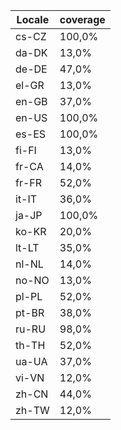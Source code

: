 ﻿| Locale | coverage |
| ------ | -------- |
| cs-CZ | 100,0% |
| da-DK | 13,0% |
| de-DE | 47,0% |
| el-GR | 13,0% |
| en-GB | 37,0% |
| en-US | 100,0% |
| es-ES | 100,0% |
| fi-FI | 13,0% |
| fr-CA | 14,0% |
| fr-FR | 52,0% |
| it-IT | 36,0% |
| ja-JP | 100,0% |
| ko-KR | 20,0% |
| lt-LT | 35,0% |
| nl-NL | 14,0% |
| no-NO | 13,0% |
| pl-PL | 52,0% |
| pt-BR | 38,0% |
| ru-RU | 98,0% |
| th-TH | 52,0% |
| ua-UA | 37,0% |
| vi-VN | 12,0% |
| zh-CN | 44,0% |
| zh-TW | 12,0% |
